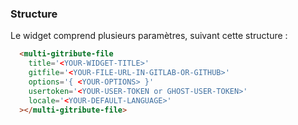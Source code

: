 
### Structure

Le widget comprend plusieurs paramètres, suivant cette structure :

```html
  <multi-gitribute-file 
    title='<YOUR-WIDGET-TITLE>'
    gitfile='<YOUR-FILE-URL-IN-GITLAB-OR-GITHUB>'
    options='{ <YOUR-OPTIONS> }'
    usertoken='<YOUR-USER-TOKEN or GHOST-USER-TOKEN>'
    locale='<YOUR-DEFAULT-LANGUAGE>'
  ></multi-gitribute-file>
```
